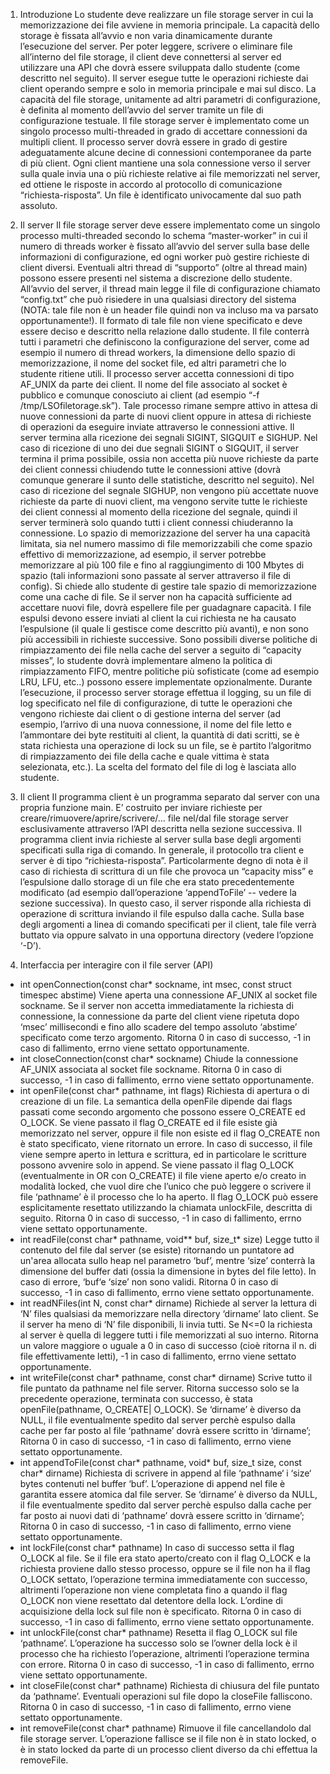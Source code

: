 
1. Introduzione
Lo studente deve realizzare un file storage server in cui la memorizzazione dei file avviene in memoria
principale. La capacità dello storage è fissata all’avvio e non varia dinamicamente durante l’esecuzione del server.
Per poter leggere, scrivere o eliminare file all’interno del file storage, il client deve connettersi al server ed utilizzare
una API che dovrà essere sviluppata dallo studente (come descritto nel seguito). Il server esegue tutte le operazioni
richieste dai client operando sempre e solo in memoria principale e mai sul disco.
La capacità del file storage, unitamente ad altri parametri di configurazione, è definita al momento dell’avvio del
server tramite un file di configurazione testuale.
Il file storage server è implementato come un singolo processo multi-threaded in grado di accettare connessioni
da multipli client. Il processo server dovrà essere in grado di gestire adeguatamente alcune decine di connessioni
contemporanee da parte di più client.
Ogni client mantiene una sola connessione verso il server sulla quale invia una o più richieste relative ai file
memorizzati nel server, ed ottiene le risposte in accordo al protocollo di comunicazione “richiesta-risposta”. Un file è
identificato univocamente dal suo path assoluto.

2. Il server
Il file storage server deve essere implementato come un singolo processo multi-threaded secondo lo schema
“master-worker” in cui il numero di threads worker è fissato all’avvio del server sulla base delle informazioni di
configurazione, ed ogni worker può gestire richieste di client diversi. Eventuali altri thread di “supporto” (oltre al
thread main) possono essere presenti nel sistema a discrezione dello studente.
All’avvio del server, il thread main legge il file di configurazione chiamato “config.txt” che può risiedere in una
qualsiasi directory del sistema (NOTA: tale file non è un header file quindi non va incluso ma va parsato
opportunamente!). Il formato di tale file non viene specificato e deve essere deciso e descritto nella relazione dallo
studente. Il file conterrà tutti i parametri che definiscono la configurazione del server, come ad esempio il numero di
thread workers, la dimensione dello spazio di memorizzazione, il nome del socket file, ed altri parametri che lo
studente ritiene utili.
Il processo server accetta connessioni di tipo AF_UNIX da parte dei client. Il nome del file associato al socket è
pubblico e comunque conosciuto ai client (ad esempio “-f /tmp/LSOfiletorage.sk”). Tale processo rimane sempre
attivo in attesa di nuove connessioni da parte di nuovi client oppure in attesa di richieste di operazioni da eseguire
inviate attraverso le connessioni attive.
Il server termina alla ricezione dei segnali SIGINT, SIGQUIT e SIGHUP. Nel caso di ricezione di uno dei due
segnali SIGINT o SIGQUIT, il server termina il prima possibile, ossia non accetta più nuove richieste da parte dei
client connessi chiudendo tutte le connessioni attive (dovrà comunque generare il sunto delle statistiche, descritto nel
seguito). Nel caso di ricezione del segnale SIGHUP, non vengono più accettate nuove richieste da parte di nuovi
client, ma vengono servite tutte le richieste dei client connessi al momento della ricezione del segnale, quindi il
server terminerà solo quando tutti i client connessi chiuderanno la connessione.
Lo spazio di memorizzazione del server ha una capacità limitata, sia nel numero massimo di file memorizzabili
che come spazio effettivo di memorizzazione, ad esempio, il server potrebbe memorizzare al più 100 file e fino al
raggiungimento di 100 Mbytes di spazio (tali informazioni sono passate al server attraverso il file di config).
Si chiede allo studente di gestire tale spazio di memorizzazione come una cache di file. Se il server non ha
capacità sufficiente ad accettare nuovi file, dovrà espellere file per guadagnare capacità. I file espulsi devono essere
inviati al client la cui richiesta ne ha causato l’espulsione (il quale li gestisce come descritto più avanti), e non sono
più accessibili in richieste successive.
Sono possibili diverse politiche di rimpiazzamento dei file nella cache del server a seguito di “capacity misses”,
lo studente dovrà implementare almeno la politica di rimpiazzamento FIFO, mentre politiche più sofisticate (come ad
esempio LRU, LFU, etc..) possono essere implementate opzionalmente.
Durante l’esecuzione, il processo server storage effettua il logging, su un file di log specificato nel file di
configurazione, di tutte le operazioni che vengono richieste dai client o di gestione interna del server (ad esempio,
l’arrivo di una nuova connessione, il nome del file letto e l’ammontare dei byte restituiti al client, la quantità di dati
scritti, se è stata richiesta una operazione di lock su un file, se è partito l’algoritmo di rimpiazzamento dei file della
cache e quale vittima è stata selezionata, etc.). La scelta del formato del file di log è lasciata allo studente.

3. Il client
Il programma client è un programma separato dal server con una propria funzione main. E’ costruito per inviare
richieste per creare/rimuovere/aprire/scrivere/… file nel/dal file storage server esclusivamente attraverso l’API
descritta nella sezione successiva. Il programma client invia richieste al server sulla base degli argomenti specificati
sulla riga di comando. In generale, il protocollo tra client e server è di tipo “richiesta-risposta”. Particolarmente
degno di nota è il caso di richiesta di scrittura di un file che provoca un “capacity miss” e l’espulsione dallo storage
di un file che era stato precedentemente modificato (ad esempio dall’operazione ‘appendToFile’ -- vedere la sezione
successiva). In questo caso, il server risponde alla richiesta di operazione di scrittura inviando il file espulso dalla
cache. Sulla base degli argomenti a linea di comando specificati per il client, tale file verrà buttato via oppure salvato
in una opportuna directory (vedere l’opzione ‘-D’).

4. Interfaccia per interagire con il file server (API)
- int openConnection(const char* sockname, int msec, const struct timespec abstime)
Viene aperta una connessione AF_UNIX al socket file sockname. Se il server non accetta immediatamente la
richiesta di connessione, la connessione da parte del client viene ripetuta dopo ‘msec’ millisecondi e fino allo
scadere del tempo assoluto ‘abstime’ specificato come terzo argomento. Ritorna 0 in caso di successo, -1 in caso
di fallimento, errno viene settato opportunamente.
- int closeConnection(const char* sockname)
Chiude la connessione AF_UNIX associata al socket file sockname. Ritorna 0 in caso di successo, -1 in caso di
fallimento, errno viene settato opportunamente.
- int openFile(const char* pathname, int flags)
Richiesta di apertura o di creazione di un file. La semantica della openFile dipende dai flags passati come secondo
argomento che possono essere O_CREATE ed O_LOCK. Se viene passato il flag O_CREATE ed il file esiste già
memorizzato nel server, oppure il file non esiste ed il flag O_CREATE non è stato specificato, viene ritornato un
errore. In caso di successo, il file viene sempre aperto in lettura e scrittura, ed in particolare le scritture possono
avvenire solo in append. Se viene passato il flag O_LOCK (eventualmente in OR con O_CREATE) il file viene
aperto e/o creato in modalità locked, che vuol dire che l’unico che può leggere o scrivere il file ‘pathname’ è il
processo che lo ha aperto. Il flag O_LOCK può essere esplicitamente resettato utilizzando la chiamata unlockFile,
descritta di seguito.
Ritorna 0 in caso di successo, -1 in caso di fallimento, errno viene settato opportunamente.
- int readFile(const char* pathname, void** buf, size_t* size)
Legge tutto il contenuto del file dal server (se esiste) ritornando un puntatore ad un'area allocata sullo heap nel
parametro ‘buf’, mentre ‘size’ conterrà la dimensione del buffer dati (ossia la dimensione in bytes del file letto). In
caso di errore, ‘buf‘e ‘size’ non sono validi. Ritorna 0 in caso di successo, -1 in caso di fallimento, errno viene
settato opportunamente.
- int readNFiles(int N, const char* dirname)
Richiede al server la lettura di ‘N’ files qualsiasi da memorizzare nella directory ‘dirname’ lato client. Se il server
ha meno di ‘N’ file disponibili, li invia tutti. Se N<=0 la richiesta al server è quella di leggere tutti i file
memorizzati al suo interno. Ritorna un valore maggiore o uguale a 0 in caso di successo (cioè ritorna il n. di file
effettivamente letti), -1 in caso di fallimento, errno viene settato opportunamente.
- int writeFile(const char* pathname, const char* dirname)
Scrive tutto il file puntato da pathname nel file server. Ritorna successo solo se la precedente operazione,
terminata con successo, è stata openFile(pathname, O_CREATE| O_LOCK). Se ‘dirname’ è diverso da NULL, il
file eventualmente spedito dal server perchè espulso dalla cache per far posto al file ‘pathname’ dovrà essere
scritto in ‘dirname’; Ritorna 0 in caso di successo, -1 in caso di fallimento, errno viene settato opportunamente.
- int appendToFile(const char* pathname, void* buf, size_t size, const char* dirname)
Richiesta di scrivere in append al file ‘pathname‘ i ‘size‘ bytes contenuti nel buffer ‘buf’. L’operazione di append
nel file è garantita essere atomica dal file server. Se ‘dirname’ è diverso da NULL, il file eventualmente spedito
dal server perchè espulso dalla cache per far posto ai nuovi dati di ‘pathname’ dovrà essere scritto in ‘dirname’;
Ritorna 0 in caso di successo, -1 in caso di fallimento, errno viene settato opportunamente.
- int lockFile(const char* pathname)
In caso di successo setta il flag O_LOCK al file. Se il file era stato aperto/creato con il flag O_LOCK e la
richiesta proviene dallo stesso processo, oppure se il file non ha il flag O_LOCK settato, l’operazione termina
immediatamente con successo, altrimenti l’operazione non viene completata fino a quando il flag O_LOCK non
viene resettato dal detentore della lock. L’ordine di acquisizione della lock sul file non è specificato. Ritorna 0 in
caso di successo, -1 in caso di fallimento, errno viene settato opportunamente.
- int unlockFile(const char* pathname)
Resetta il flag O_LOCK sul file ‘pathname’. L’operazione ha successo solo se l’owner della lock è il processo che
ha richiesto l’operazione, altrimenti l’operazione termina con errore. Ritorna 0 in caso di successo, -1 in caso di
fallimento, errno viene settato opportunamente.
- int closeFile(const char* pathname)
Richiesta di chiusura del file puntato da ‘pathname’. Eventuali operazioni sul file dopo la closeFile falliscono.
Ritorna 0 in caso di successo, -1 in caso di fallimento, errno viene settato opportunamente.
- int removeFile(const char* pathname)
Rimuove il file cancellandolo dal file storage server. L’operazione fallisce se il file non è in stato locked, o è in
stato locked da parte di un processo client diverso da chi effettua la removeFile.
